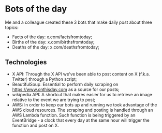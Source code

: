 # Bots of the day
Me and a colleague created these 3 bots that make daily post about three topics:
- Facts of the day: x.com/factsfromtoday;   
- Births of the day: x.com/birthsfromtoday;
- Deaths of the day: x.com/deathsfromtoday;

## Technologies

- X API: Through the X API we've been able to post content on X (f.k.a. Twitter) through a Python script;
- BeautifulSoup: Essential to perform daily scraping on https://www.onthisday.com as a source for our posts;
- wikipedia API: A shortcut that makes easier for us to retrieve an image relative to the event we are trying to post;   
- AWS: In order to keep our bots up and running we took advantage of the AWS cloud resources. The scraping and posting is handled through an AWS Lambda function. Such function is being triggered by an EventBridge - a clock that every day at the same hour will trigger the function and post on X.   





